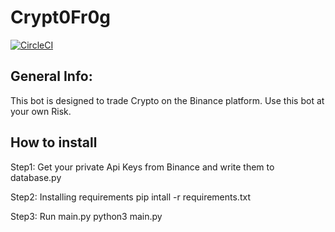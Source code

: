 # Crypt0Fr0g
[![CircleCI](https://circleci.com/gh/lona9a/Crypt0Fr0g.svg?style=shield)](https://circleci.com/gh/lona9a/Crypt0Fr0g)

## General Info:
  This bot is designed to trade Crypto on the Binance platform. Use this bot at your own Risk.
  
## How to install 

Step1: Get your private Api Keys from Binance and write them to database.py

Step2: Installing requirements
      pip intall -r requirements.txt

Step3: Run main.py
      python3 main.py
  
